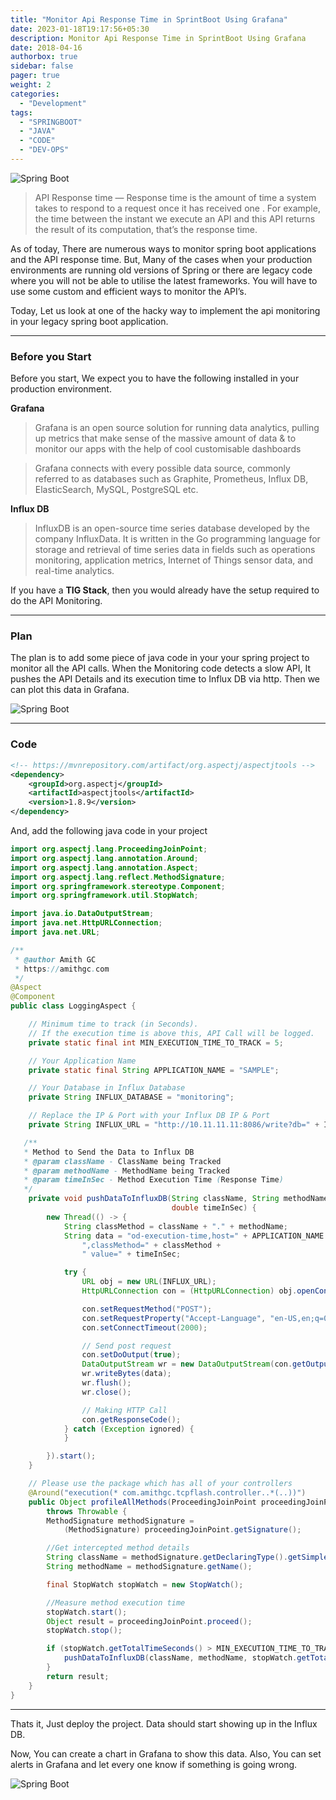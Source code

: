 ```yaml
---
title: "Monitor Api Response Time in SprintBoot Using Grafana"
date: 2023-01-18T19:17:56+05:30
description: Monitor Api Response Time in SprintBoot Using Grafana
date: 2018-04-16
authorbox: true
sidebar: false
pager: true
weight: 2
categories:
  - "Development"
tags:
  - "SPRINGBOOT"
  - "JAVA"
  - "CODE"
  - "DEV-OPS"
---
```


![Spring Boot](../images/springBootLogo.webp)

> API Response time — Response time is the amount of time a system takes to respond to a request once it has received one . For example, the time between the instant we execute an API and this API returns the result of its computation, that’s the response time.

As of today, There are numerous ways to monitor spring boot applications and the API response time. But, Many of the cases when your production environments are running old versions of Spring or there are legacy code where you will not be able to utilise the latest frameworks. You will have to use some custom and efficient ways to monitor the API’s.

Today, Let us look at one of the hacky way to implement the api monitoring in your legacy spring boot application.

---

### Before you Start
Before you start, We expect you to have the following installed in your production environment.

**Grafana**
> Grafana is an open source solution for running data analytics, pulling up metrics that make sense of the massive amount of data & to monitor our apps with the help of cool customisable dashboards 

> Grafana connects with every possible data source, commonly referred to as databases such as Graphite, Prometheus, Influx DB, ElasticSearch, MySQL, PostgreSQL etc.

**Influx DB**
> InfluxDB is an open-source time series database developed by the company InfluxData. It is written in the Go programming language for storage and retrieval of time series data in fields such as operations monitoring, application metrics, Internet of Things sensor data, and real-time analytics.

If you have a **TIG Stack**, then you would already have the setup required to do the API Monitoring.

---

### Plan

The plan is to add some piece of java code in your your spring project to monitor all the API calls. When the Monitoring code detects a slow API, It pushes the API Details and its execution time to Influx DB via http. Then we can plot this data in Grafana.

![Spring Boot](../images/springboot-plan.webp)


---

### Code

```xml
<!-- https://mvnrepository.com/artifact/org.aspectj/aspectjtools -->
<dependency>
    <groupId>org.aspectj</groupId>
    <artifactId>aspectjtools</artifactId>
    <version>1.8.9</version>
</dependency>
```

And, add the following java code in your project

```java
import org.aspectj.lang.ProceedingJoinPoint;
import org.aspectj.lang.annotation.Around;
import org.aspectj.lang.annotation.Aspect;
import org.aspectj.lang.reflect.MethodSignature;
import org.springframework.stereotype.Component;
import org.springframework.util.StopWatch;

import java.io.DataOutputStream;
import java.net.HttpURLConnection;
import java.net.URL;

/**
 * @author Amith GC
 * https://amithgc.com
 */
@Aspect
@Component
public class LoggingAspect {

    // Minimum time to track (in Seconds). 
    // If the execution time is above this, API Call will be logged.
    private static final int MIN_EXECUTION_TIME_TO_TRACK = 5;

    // Your Application Name
    private static final String APPLICATION_NAME = "SAMPLE";

    // Your Database in Influx Database
    private String INFLUX_DATABASE = "monitoring";

    // Replace the IP & Port with your Influx DB IP & Port
    private String INFLUX_URL = "http://10.11.11.11:8086/write?db=" + INFLUX_DATABASE;

   /**
   * Method to Send the Data to Influx DB
   * @param className - ClassName being Tracked
   * @param methodName - MethodName being Tracked
   * @param timeInSec - Method Execution Time (Response Time)
   */
    private void pushDataToInfluxDB(String className, String methodName, 
                                    double timeInSec) {
        new Thread(() -> {
            String classMethod = className + "." + methodName;
            String data = "od-execution-time,host=" + APPLICATION_NAME +
                ",classMethod=" + classMethod +
                " value=" + timeInSec;

            try {
                URL obj = new URL(INFLUX_URL);
                HttpURLConnection con = (HttpURLConnection) obj.openConnection();

                con.setRequestMethod("POST");
                con.setRequestProperty("Accept-Language", "en-US,en;q=0.5");
                con.setConnectTimeout(2000);

                // Send post request
                con.setDoOutput(true);
                DataOutputStream wr = new DataOutputStream(con.getOutputStream());
                wr.writeBytes(data);
                wr.flush();
                wr.close();

                // Making HTTP Call
                con.getResponseCode();
            } catch (Exception ignored) {
            }

        }).start();
    }

    // Please use the package which has all of your controllers
    @Around("execution(* com.amithgc.tcpflash.controller..*(..))")
    public Object profileAllMethods(ProceedingJoinPoint proceedingJoinPoint) 
        throws Throwable {
        MethodSignature methodSignature = 
            (MethodSignature) proceedingJoinPoint.getSignature();

        //Get intercepted method details
        String className = methodSignature.getDeclaringType().getSimpleName();
        String methodName = methodSignature.getName();

        final StopWatch stopWatch = new StopWatch();

        //Measure method execution time
        stopWatch.start();
        Object result = proceedingJoinPoint.proceed();
        stopWatch.stop();

        if (stopWatch.getTotalTimeSeconds() > MIN_EXECUTION_TIME_TO_TRACK) {
            pushDataToInfluxDB(className, methodName, stopWatch.getTotalTimeSeconds());
        }
        return result;
    }
}
```

---

Thats it, Just deploy the project. Data should start showing up in the Influx DB.

Now, You can create a chart in Grafana to show this data. Also, You can set alerts in Grafana and let every one know if something is going wrong.

![Spring Boot](../images/grafana.webp)
